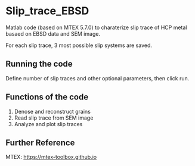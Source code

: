 # Slip_trace_EBSD

Matlab code (based on MTEX 5.7.0) to charaterize slip trace of HCP metal basaed on EBSD data and SEM image.

For each slip trace,  3 most possible slip systems are saved.


Running the code
-----------------------------------------------------------------------------------------
Define number of slip traces and other optional parameters, then click run.


Functions of the code
-----------------------------------------------------------------------------------------
1. Denose and reconstruct grains
2. Read slip trace from SEM image
3. Analyze and plot slip traces


Further Reference
-----------------------------------------------------------------------------------------
MTEX: https://mtex-toolbox.github.io
